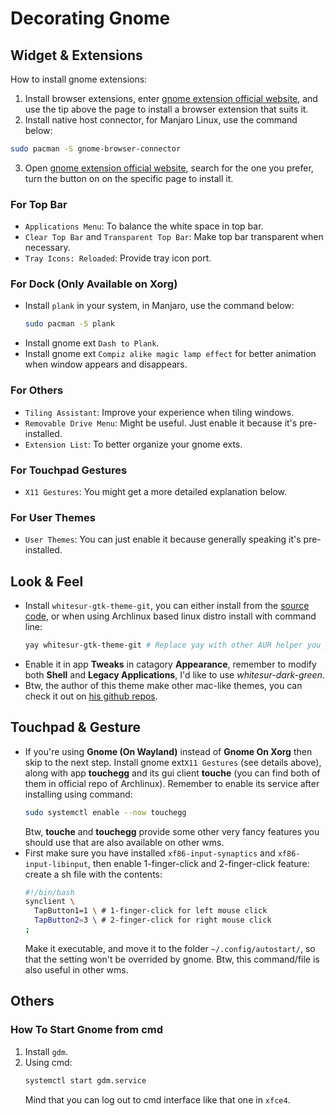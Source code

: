 # Decorating Gnome
## Widget & Extensions
How to install gnome extensions:
1. Install browser extensions, enter [gnome extension official website](extensions.gnome.org), and use the tip above the page to install a browser extension that suits it.
2. Install native host connector, for Manjaro Linux, use the command below:
```bash
sudo pacman -S gnome-browser-connector
```
3. Open [gnome extension official website](extensions.gnome.org), search for the one you prefer, turn the button on on the specific page to install it.
### For Top Bar
* `Applications Menu`: To balance the white space in top bar.
* `Clear Top Bar` and `Transparent Top Bar`: Make top bar transparent when necessary.
* `Tray Icons: Reloaded`: Provide tray icon port.
### For Dock (Only Available on Xorg)
* Install `plank` in your system, in Manjaro, use the command below:
  ```bash
  sudo pacman -S plank
  ```
* Install gnome ext `Dash to Plank`.
* Install gnome ext `Compiz alike magic lamp effect` for better animation when window appears and disappears.
### For Others
* `Tiling Assistant`: Improve your experience when tiling windows.
* `Removable Drive Menu`: Might be useful. Just enable it because it's pre-installed.
* `Extension List`: To better organize your gnome exts.
### For Touchpad Gestures
* `X11 Gestures`: You might get a more detailed explanation below.
### For User Themes
* `User Themes`: You can just enable it because generally speaking it's pre-installed.
## Look & Feel
* Install `whitesur-gtk-theme-git`, you can either install from the [source code](https://github.com/vinceliuice/WhiteSur-gtk-theme), or when using Archlinux based linux distro install with command line:
  ```bash
  yay whitesur-gtk-theme-git # Replace yay with other AUR helper you prefer
  ```
* Enable it in app **Tweaks** in catagory **Appearance**, remember to modify both **Shell** and **Legacy Applications**, I'd like to use *whitesur-dark-green*.
* Btw, the author of this theme make other mac-like themes, you can check it out on [his github repos](https://github.com/vinceliuice/).
## Touchpad & Gesture
* If you're using **Gnome (On Wayland)** instead of **Gnome On Xorg** then skip to the next step. Install gnome ext`X11 Gestures` (see details above), along with app **touchegg** and its gui client **touche** (you can find both of them in official repo of Archlinux). Remember to enable its service after installing using command:
  ```bash
  sudo systemctl enable --now touchegg
  ```
  Btw, **touche** and **touchegg** provide some other very fancy features you should use that are also available on other wms.
* First make sure you have installed `xf86-input-synaptics` and `xf86-input-libinput`, then enable 1-finger-click and 2-finger-click feature: create a sh file with the contents:
  ```bash
  #!/bin/bash
  synclient \
	TapButton1=1 \ # 1-finger-click for left mouse click
	TapButton2=3 \ # 2-finger-click for right mouse click
  ;
  ```
  Make it executable, and move it to the folder `~/.config/autostart/`, so that the setting won't be overrided by gnome.
  Btw, this command/file is also useful in other wms.
## Others
### How To Start Gnome from cmd
1. Install `gdm`.
2. Using cmd:
   ```bash
   systemctl start gdm.service
   ```
   Mind that you can log out to cmd interface like that one in `xfce4`.